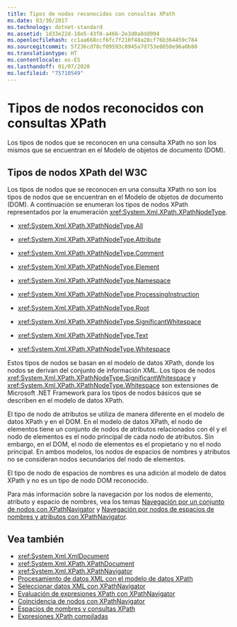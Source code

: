 ```yaml
---
title: Tipos de nodos reconocidos con consultas XPath
ms.date: 03/30/2017
ms.technology: dotnet-standard
ms.assetid: 1d33e22d-18e5-43f8-a466-2e3d0a8dd094
ms.openlocfilehash: cc1aa668ccf6fc7f210f48a28cf76b364459c784
ms.sourcegitcommit: 5f236cd78cf09593c8945a7d753e0850e96a0b80
ms.translationtype: HT
ms.contentlocale: es-ES
ms.lasthandoff: 01/07/2020
ms.locfileid: "75710549"
---
```

# <a name="node-types-recognized-with-xpath-queries"></a>Tipos de nodos reconocidos con consultas XPath
Los tipos de nodos que se reconocen en una consulta XPath no son los mismos que se encuentran en el Modelo de objetos de documento (DOM).  
  
## <a name="w3c-xpath-node-types"></a>Tipos de nodos XPath del W3C  
 Los tipos de nodos que se reconocen en una consulta XPath no son los tipos de nodos que se encuentran en el Modelo de objetos de documento (DOM). A continuación se enumeran los tipos de nodos XPath representados por la enumeración <xref:System.Xml.XPath.XPathNodeType>.  
  
- <xref:System.Xml.XPath.XPathNodeType.All>  
  
- <xref:System.Xml.XPath.XPathNodeType.Attribute>  
  
- <xref:System.Xml.XPath.XPathNodeType.Comment>  
  
- <xref:System.Xml.XPath.XPathNodeType.Element>  
  
- <xref:System.Xml.XPath.XPathNodeType.Namespace>  
  
- <xref:System.Xml.XPath.XPathNodeType.ProcessingInstruction>  
  
- <xref:System.Xml.XPath.XPathNodeType.Root>  
  
- <xref:System.Xml.XPath.XPathNodeType.SignificantWhitespace>  
  
- <xref:System.Xml.XPath.XPathNodeType.Text>  
  
- <xref:System.Xml.XPath.XPathNodeType.Whitespace>  
  
 Estos tipos de nodos se basan en el modelo de datos XPath, donde los nodos se derivan del conjunto de información XML. Los tipos de nodos <xref:System.Xml.XPath.XPathNodeType.SignificantWhitespace> y <xref:System.Xml.XPath.XPathNodeType.Whitespace> son extensiones de Microsoft .NET Framework para los tipos de nodos básicos que se describen en el modelo de datos XPath.  
  
 El tipo de nodo de atributos se utiliza de manera diferente en el modelo de datos XPath y en el DOM. En el modelo de datos XPath, el nodo de elementos tiene un conjunto de nodos de atributos relacionados con él y el nodo de elementos es el nodo principal de cada nodo de atributos. Sin embargo, en el DOM, el nodo de elementos es el propietario y no el nodo principal. En ambos modelos, los nodos de espacios de nombres y atributos no se consideran nodos secundarios del nodo de elementos.  
  
 El tipo de nodo de espacios de nombres es una adición al modelo de datos XPath y no es un tipo de nodo DOM reconocido.  
  
 Para más información sobre la navegación por los nodos de elemento, atributo y espacio de nombres, vea los temas [Navegación por un conjunto de nodos con XPathNavigator](../../../../docs/standard/data/xml/node-set-navigation-using-xpathnavigator.md) y [Navegación por nodos de espacios de nombres y atributos con XPathNavigator](../../../../docs/standard/data/xml/attribute-and-namespace-node-navigation-using-xpathnavigator.md).  
  
## <a name="see-also"></a>Vea también

- <xref:System.Xml.XmlDocument>
- <xref:System.Xml.XPath.XPathDocument>
- <xref:System.Xml.XPath.XPathNavigator>
- [Procesamiento de datos XML con el modelo de datos XPath](../../../../docs/standard/data/xml/process-xml-data-using-the-xpath-data-model.md)
- [Seleccionar datos XML con XPathNavigator](../../../../docs/standard/data/xml/select-xml-data-using-xpathnavigator.md)
- [Evaluación de expresiones XPath con XPathNavigator](../../../../docs/standard/data/xml/evaluate-xpath-expressions-using-xpathnavigator.md)
- [Coincidencia de nodos con XPathNavigator](../../../../docs/standard/data/xml/matching-nodes-using-xpathnavigator.md)
- [Espacios de nombres y consultas XPath](../../../../docs/standard/data/xml/xpath-queries-and-namespaces.md)
- [Expresiones XPath compiladas](../../../../docs/standard/data/xml/compiled-xpath-expressions.md)
